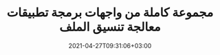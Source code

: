 ---
############################# Static ############################
layout: "product"
date: 2021-04-27T09:31:06+03:00
draft: false

############################# Head ############################
head_title: "NET Java Document Manipulation APIs لأنظمة إدارة الملفات"
head_description: "معالجة مستندات .NET و Java وعرض واجهات برمجة التطبيقات لـ Word Excel PowerPoint Outlook HTML PDF. أضف ميزات Imaging Barcode و OCR إلى تطبيقات .NET أو Java."

############################# Header ############################
title: "مجموعة كاملة من واجهات برمجة تطبيقات معالجة تنسيق الملف"
description: "نفذ مهام معالجة المستندات على Word و Excel و PDF و PowerPoint و Outlook وأكثر من 100 تنسيق ملف آخر ، باستخدام واجهات برمجة التطبيقات الأصلية الخاصة بنا لـ .NET & Java."
button:
  enable: true

############################# APIs ###############################
apis:
  enable: true

  api:
    # api loop
    - title: "Conholdate.Total عائلة المنتج تشمل"
      link: "https://products.conholdate.com/total/"
      label: "عرض الكل On Premise APIs"
      api_product:
        # api_product loop
        - link: "/total/net/"
          img_alt: "Conholdate.Total for .NET"
          image: "/images/conholdate_total-for-net.png"
          product: "Conholdate.Total for"
          platform: ".NET"
          content: "الهدف Windows Forms أو ASP.NET أو WPF أو WCF أو أي نوع من التطبيقات يعتمد على .NET Framework 2.0 أو أحدث."

        # api_product loop
        - link: "/total/java/"
          img_alt: "Conholdate.Total for Java"
          image: "/images/conholdate_total-for-java.png"
          product: "Conholdate.Total for"
          platform: "Java"
          content: "واجهات برمجة تطبيقات Java الأصلية لسطح المكتب أو الويب أو أي نوع من التطبيقات القائمة على Java SE أو EE."

############################# Support ############################
support:
    enable: true

############################# Back to top ###############################
back_to_top:
  enable: true
---